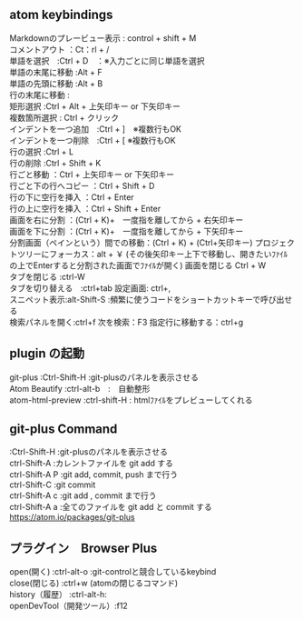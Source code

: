 ##  atom keybindings
Markdownのプレービュー表示 : control + shift + M  
コメントアウト	：Ct：rl + /  
単語を選択　:Ctrl + D　：※入力ごとに同じ単語を選択  
単語の末尾に移動  :Alt + F  
単語の先頭に移動  :Alt + B  
行の末尾に移動	  :  
矩形選択        :Ctrl + Alt + 上矢印キー or 下矢印キー  
複数箇所選択    :	Ctrl + クリック  
インデントを一つ追加　:Ctrl + ]　※複数行もOK  
インデントを一つ削除　:Ctrl + [	※複数行もOK  
行の選択	:Ctrl + L  
行の削除	:Ctrl + Shift + K  
行ごと移動	：Ctrl + 上矢印キー or 下矢印キー  
行ごと下の行へコピー	：Ctrl + Shift + D  
行の下に空行を挿入	：Ctrl + Enter  
行の上に空行を挿入	：Ctrl + Shift + Enter  
画面を右に分割	：(Ctrl + K)+　一度指を離してから + 右矢印キー  
画面を下に分割	：(Ctrl + K)+　一度指を離してから + 下矢印キー  
分割画面（ペインという）間での移動：(Ctrl + K) + (Ctrl+矢印キー)
プロジェクトツリーにフォーカス：alt + ￥ (その後矢印キー上下で移動し、開きたいﾌｧｲﾙの上でEnterすると分割された画面でﾌｧｲﾙが開く)
画面を閉じる	Ctrl + W  
タブを閉じる  :ctrl-W  
タブを切り替える　:ctrl+tab
設定画面: ctrl+,  
スニペット表示:alt-Shift-S :頻繁に使うコードをショートカットキーで呼び出せる  
検索パネルを開く:ctrl+f
次を検索：F3
指定行に移動する：ctrl+g


## plugin の起動
git-plus      :Ctrl-Shift-H  :git-plusのパネルを表示させる  
Atom Beautify         :ctrl-alt-b　:　自動整形  
atom-html-preview     :ctrl-shift-H : htmlﾌｧｲﾙをプレビューしてくれる  

## git-plus Command
 :Ctrl-Shift-H  :git-plusのパネルを表示させる  
ctrl-Shift-A	 :カレントファイルを git add する  
ctrl-Shift-A P	:git add, commit, push まで行う  
ctrl-Shift-C	   :git commit  
ctrl-Shift-A c	:git add , commit まで行う  
ctrl-Shift-A a	:全てのファイルを git add と commit する  https://atom.io/packages/git-plus  

## プラグイン　Browser Plus
open(開く)     :ctrl-alt-o	:git-controlと競合しているkeybind  
close(閉じる)  :ctrl+w (atomの閉じるコマンド)  
history（履歴） :ctrl-alt-h:  
openDevTool（開発ツール）:f12  
